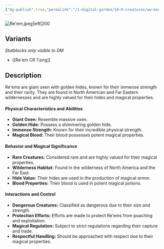 ```yaml
---
{"dg-publish":true,"permalink":"/1-digital-garden/10-0-creatures/ww-bestiary/re-em/","tags":["#creature","beast"]}
---
```


![Re'em.jpeg|left|200](/img/user/1%20DIGITAL%20GARDEN/10.0%20CREATURES/(Attachments)/WW%20Bestiary/Re'em.jpeg)

## Variants
*Statblocks only visible to DM*
- [[Re'em CR 7.png]]

## Description

Re'ems are giant oxen with golden hides, known for their immense strength and their rarity. They are found in North American and Far Eastern wildernesses and are highly valued for their hides and magical properties.

#### Physical Characteristics and Abilities

* **Giant Oxen:** Resemble massive oxen.
* **Golden Hide:** Possess a shimmering golden hide.
* **Immense Strength:** Known for their incredible physical strength.
* **Magical Blood:** Their blood possesses potent magical properties.

#### Behavior and Magical Significance

* **Rare Creatures:** Considered rare and are highly valued for their magical properties.
* **Wilderness Habitat:** Found in the wilderness of North America and the Far East.
* **Hide Value:** Their hides are used in the production of magical armor.
* **Blood Properties:** Their blood is used in potent magical potions.

#### Interactions and Control

* **Dangerous Creatures:** Classified as dangerous due to their size and strength.
* **Protection Efforts:** Efforts are made to protect Re'ems from poaching and exploitation.
* **Magical Regulation:** Subject to strict regulations regarding their capture and trade.
* **Respectful Handling:** Should be approached with respect due to their magical properties.
